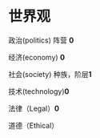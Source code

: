 # 世界观

&#x20;政治(politics) 阵营 **0**

经济(economy) **0**&#x20;

社会(society) 种族，阶层**1**&#x20;

技术(technology)**0**&#x20;

法律（Legal）**0**&#x20;

道德（Ethical）
